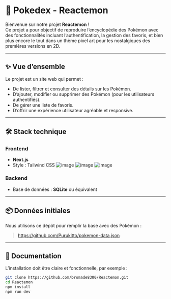 # 📘 Pokedex - Reactemon

Bienvenue sur notre projet **Reactemon** !  
Ce projet a pour objectif de reproduire l’encyclopédie des Pokémon avec des fonctionnalités incluant l’authentification, la gestion des favoris, et bien plus encore le tout dans un thème pixel art pour les nostalgiques des premières versions en 2D.

---

## ✨ Vue d’ensemble

Le projet est un site web qui permet :
- De lister, filtrer et consulter des détails sur les Pokémon.
- D’ajouter, modifier ou supprimer des Pokémon (pour les utilisateurs authentifiés).
- De gérer une liste de favoris.
- D’offrir une expérience utilisateur agréable et responsive.

---

## 🛠️ Stack technique

### Frontend
- **Next.js**
- Style : Tailwind CSS
![image](https://github.com/user-attachments/assets/3a2f7544-88a7-42f2-93a1-ebb8dcee204b)
![image](https://github.com/user-attachments/assets/14fe67db-0aac-4803-a244-54bc9a4bc4e9)
![image](https://github.com/user-attachments/assets/4cf59007-e4a8-4886-872c-e9feb648811a)

### Backend
- Base de données : **SQLite** ou équivalent

---


## 📦 Données initiales

Nous utilisons ce dépôt pour remplir la base avec des Pokémon :
> https://github.com/Purukitto/pokemon-data.json

---

## 📝 Documentation

L’installation doit être claire et fonctionnelle, par exemple :
```bash
git clone https://github.com/bromade8300/Reactemon.git
cd Reactemon
npm install
npm run dev
```
